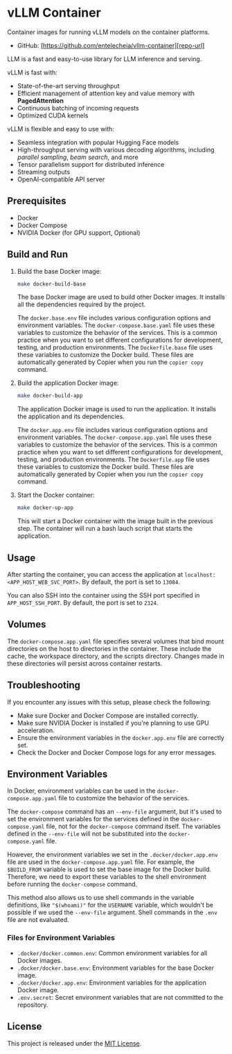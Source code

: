 # vLLM Container

Container images for running vLLM models on the container platforms.

- GitHub: [https://github.com/entelecheia/vllm-container][repo-url]

LLM is a fast and easy-to-use library for LLM inference and serving.

vLLM is fast with:

- State-of-the-art serving throughput
- Efficient management of attention key and value memory with **PagedAttention**
- Continuous batching of incoming requests
- Optimized CUDA kernels

vLLM is flexible and easy to use with:

- Seamless integration with popular Hugging Face models
- High-throughput serving with various decoding algorithms, including _parallel sampling_, _beam search_, and more
- Tensor parallelism support for distributed inference
- Streaming outputs
- OpenAI-compatible API server

## Prerequisites

- Docker
- Docker Compose
- NVIDIA Docker (for GPU support, Optional)

## Build and Run

1. Build the base Docker image:

   ```bash
   make docker-build-base
   ```

   The base Docker image are used to build other Docker images. It installs all the dependencies required by the project.

   The `docker.base.env` file includes various configuration options and environment variables. The `docker-compose.base.yaml` file uses these variables to customize the behavior of the services. This is a common practice when you want to set different configurations for development, testing, and production environments. The `Dockerfile.base` file uses these variables to customize the Docker build. These files are automatically generated by Copier when you run the `copier copy` command.

2. Build the application Docker image:

   ```bash
   make docker-build-app
   ```

   The application Docker image is used to run the application. It installs the application and its dependencies.

   The `docker.app.env` file includes various configuration options and environment variables. The `docker-compose.app.yaml` file uses these variables to customize the behavior of the services. This is a common practice when you want to set different configurations for development, testing, and production environments. The `Dockerfile.app` file uses these variables to customize the Docker build. These files are automatically generated by Copier when you run the `copier copy` command.

3. Start the Docker container:

   ```bash
   make docker-up-app
   ```

   This will start a Docker container with the image built in the previous step. The container will run a bash lauch script that starts the application.

## Usage

After starting the container, you can access the application at `localhost:<APP_HOST_WEB_SVC_PORT>`. By default, the port is set to `13084`.

You can also SSH into the container using the SSH port specified in `APP_HOST_SSH_PORT`. By default, the port is set to `2324`.

## Volumes

The `docker-compose.app.yaml` file specifies several volumes that bind mount directories on the host to directories in the container. These include the cache, the workspace directory, and the scripts directory. Changes made in these directories will persist across container restarts.

## Troubleshooting

If you encounter any issues with this setup, please check the following:

- Make sure Docker and Docker Compose are installed correctly.
- Make sure NVIDIA Docker is installed if you're planning to use GPU acceleration.
- Ensure the environment variables in the `docker.app.env` file are correctly set.
- Check the Docker and Docker Compose logs for any error messages.

## Environment Variables

In Docker, environment variables can be used in the `docker-compose.app.yaml` file to customize the behavior of the services.

The `docker-compose` command has an `--env-file` argument, but it's used to set the environment variables for the services defined in the `docker-compose.yaml` file, not for the `docker-compose` command itself. The variables defined in the `--env-file` will not be substituted into the `docker-compose.yaml` file.

However, the environment variables we set in the `.docker/docker.app.env` file are used in the `docker-compose.app.yaml` file. For example, the `$BUILD_FROM` variable is used to set the base image for the Docker build. Therefore, we need to export these variables to the shell environment before running the `docker-compose` command.

This method also allows us to use shell commands in the variable definitions, like `"$(whoami)"` for the `USERNAME` variable, which wouldn't be possible if we used the `--env-file` argument. Shell commands in the `.env` file are not evaluated.

### Files for Environment Variables

- `.docker/docker.common.env`: Common environment variables for all Docker images.
- `.docker/docker.base.env`: Environment variables for the base Docker image.
- `.docker/docker.app.env`: Environment variables for the application Docker image.
- `.env.secret`: Secret environment variables that are not committed to the repository.

## License

This project is released under the [MIT License][license-url].

<!-- Links: -->

[license-image]: https://img.shields.io/github/license/entelecheia/vllm-container
[license-url]: https://github.com/entelecheia/vllm-container/blob/main/LICENSE
[version-image]: https://img.shields.io/github/v/release/entelecheia/vllm-container?sort=semver
[release-date-image]: https://img.shields.io/github/release-date/entelecheia/vllm-container
[release-url]: https://github.com/entelecheia/vllm-container/releases
[repo-url]: https://github.com/entelecheia/vllm-container
[changelog]: https://github.com/entelecheia/vllm-container/blob/main/CHANGELOG.md
[contributing guidelines]: https://github.com/entelecheia/vllm-container/blob/main/CONTRIBUTING.md

<!-- Links: -->
